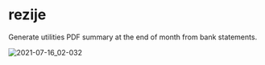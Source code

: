 # rezije

Generate utilities PDF summary at the end of month from bank statements.

![2021-07-16_02-032](https://user-images.githubusercontent.com/1043015/125872877-80dd14fe-774f-4826-9c82-73fc207180c2.png)
